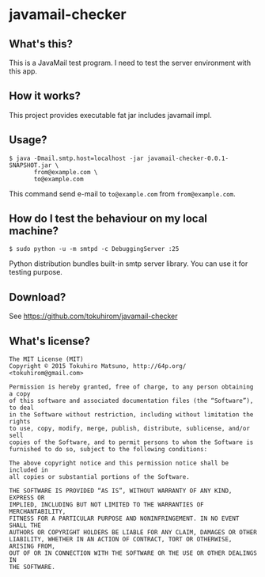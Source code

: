 # javamail-checker

## What's this?

This is a JavaMail test program. I need to test the server environment with this app.

## How it works?

This project provides executable fat jar includes javamail impl.

## Usage?

    $ java -Dmail.smtp.host=localhost -jar javamail-checker-0.0.1-SNAPSHOT.jar \
           from@example.com \
           to@example.com

This command send e-mail to `to@example.com` from `from@example.com`.

## How do I test the behaviour on my local machine?

    $ sudo python -u -m smtpd -c DebuggingServer :25

Python distribution bundles built-in smtp server library. You can use it for testing purpose.

## Download?

See https://github.com/tokuhirom/javamail-checker

## What's license?

    The MIT License (MIT)
    Copyright © 2015 Tokuhiro Matsuno, http://64p.org/ <tokuhirom@gmail.com>

    Permission is hereby granted, free of charge, to any person obtaining a copy
    of this software and associated documentation files (the “Software”), to deal
    in the Software without restriction, including without limitation the rights
    to use, copy, modify, merge, publish, distribute, sublicense, and/or sell
    copies of the Software, and to permit persons to whom the Software is
    furnished to do so, subject to the following conditions:

    The above copyright notice and this permission notice shall be included in
    all copies or substantial portions of the Software.

    THE SOFTWARE IS PROVIDED “AS IS”, WITHOUT WARRANTY OF ANY KIND, EXPRESS OR
    IMPLIED, INCLUDING BUT NOT LIMITED TO THE WARRANTIES OF MERCHANTABILITY,
    FITNESS FOR A PARTICULAR PURPOSE AND NONINFRINGEMENT. IN NO EVENT SHALL THE
    AUTHORS OR COPYRIGHT HOLDERS BE LIABLE FOR ANY CLAIM, DAMAGES OR OTHER
    LIABILITY, WHETHER IN AN ACTION OF CONTRACT, TORT OR OTHERWISE, ARISING FROM,
    OUT OF OR IN CONNECTION WITH THE SOFTWARE OR THE USE OR OTHER DEALINGS IN
    THE SOFTWARE.

